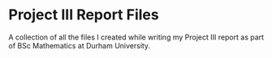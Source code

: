 # Project III Report Files

A collection of all the files I created while writing my Project III report as
part of BSc Mathematics at Durham University.
